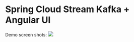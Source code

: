 # Spring Cloud Stream Kafka + Angular UI 
Demo screen shots: 
<img src="https://github.com/k2he/spring-boot-microservices/blob/master/architecture_design.JPG">
